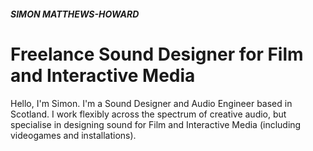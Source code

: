 ##### *SIMON MATTHEWS-HOWARD*

# Freelance Sound Designer for Film and Interactive Media

Hello, I'm Simon. I'm a Sound Designer and Audio Engineer based in Scotland. I work flexibly across the spectrum of creative audio, but specialise in designing sound for Film and Interactive Media (including videogames and installations).